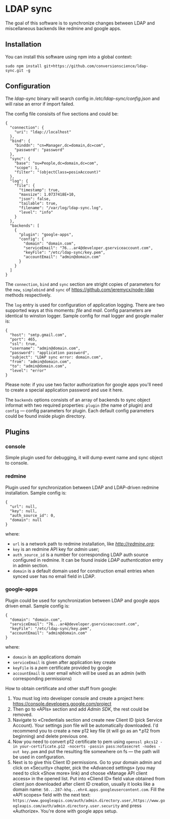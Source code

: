 LDAP sync
=========================

The goal of this software is to synchronize changes between LDAP and miscellaneous backends like redmine and google apps.

Installation
------------

You can install this software using npm into a global context:

    sudo npm install git+https://github.com/conversionscience/ldap-sync.git -g

Configuration
-------------

The *ldap-sync* binary will search config in */etc/ldap-sync/config.json* and will raise an error if import failed.

The config file consisits of five sections and could be:

    {
      "connection": {
        "uri": "ldap://localhost"
      },
      "bind": {
        "binddn": "cn=Manager,dc=domain,dc=com",
        "password": "password"
      },
      "sync": {
        "base": "ou=People,dc=domain,dc=com",
        "scope": 1,
        "filter": "(objectClass=posixAccount)"
      },
      "log": {
        "file": {
          "timestamp": true,
          "maxsize": 1.0737418E+10,
          "json": false,
          "tailable": true,
          "filename": "/var/log/ldap-sync.log",
          "level": "info"
        }
      },
      "backends": [
        {
          "plugin": "google-apps",
          "config": {
            "domain": "domain.com",
            "serviceEmail": "76...ar4@developer.gserviceaccount.com",
            "keyFile": "/etc/ldap-sync/key.pem",
            "accountEmail": "admin@domain.com"
          }
        }
      ]
    }

The ```connection```, ```bind``` and ```sync``` section are stright copies of parameters for the ```new```, ```simplebind``` and ```sync``` of https://github.com/jeremycx/node-ldap methods respectively.

The ```log``` entry is used for configuration of application logging. There are two supported ways at this moments: *file* and *mail*. Config parameters are identical to winston logger. Sample config for mail logger and google mailer is:

    {
      "host": "smtp.gmail.com",
      "port": 465,
      "ssl": true,
      "username": "admin@domain.com",
      "password": "application password",
      "subject": "LDAP sync error: domain.com",
      "from": "admin@domain.com",
      "to": "admin@domain.com",
      "level": "error"
    }

Please note: if you use two factor authorization for google apps you'll need to create a special application password and use it here.

The ```backends``` options consists of an array of backends to sync object informat with two required properties: ```plugin``` (the name of plugin) and ```config``` — config parameters for plugin. Each default config parameters could be found inside plugin directory.

Plugins
-------

### console

Simple plugin used for debugging, it will dump event name and sync object to console.

### redmine

Plugin used for synchronization between LDAP and LDAP-driven redmine installation. Sample config is:

    {
      "url": null,
      "key": null,
      "auth_source_id": 0,
      "domain": null
    }

where:
* ```url``` is a network path to redmine installation, like *http://redmine.org*;
* ```key``` is an redmine API key for *admin* user;
* ```auth_source_id``` is a number for corresponding LDAP auth source configured in redmine. It can be found inside *LDAP authentication* entry in admin section.
* ```domain``` is a default domain used for construction email entries when synced user has no email field in LDAP.

### google-apps

Plugin could be used for synchronization between LDAP and google apps driven email. Sample config is:

    {
      "domain": "domain.com",
      "serviceEmail": "76...ar4@developer.gserviceaccount.com",
      "keyFile": "/etc/ldap-sync/key.pem",
      "accountEmail": "admin@domain.com"
    }

where:
* ```domain``` is an applications domain
* ```serviceEmail``` is given after application key create
* ```keyFile``` is a *pem* certificate provided by google
* ```accountEmail``` is user email which will be used as an admin (with corresponding permissions)

How to obtain certificate and other stuff from google:

1. You must log into  developer console and create a project here: https://console.developers.google.com/project
2. Then go to «APIs» section and add *Admin SDK*, the rest could be removed.
3. Navigate to «Credentials section and create new Client ID (pick Service Account). Your settings json file will be automatically downloaded. I'd recommend you to create a new p12 key file (it will go as an *.p12 from beginning) and delete previous one.
4. Now you need to convert p12 certificate to pem using ```openssl pkcs12 -in your-certificate.p12 -nocerts -passin pass:notasecret -nodes -out key.pem``` and put the resulting file somewhere on fs — the path will be used in configuration.
5. Next is to give this Client ID permissions. Go to your domain admin and click on «Security» chapter, pick the «Advanced settings» (you may need to click «Show more» link) and choose «Manage API client access» in the opened list. Put into «Cliend ID» field value obtained from client json downloaded after client ID creation, usually it looks like a domain name: ```50...287-khq...ehr4.apps.googleusercontent.com```. Fill the «API scopes» field with the next text: ```https://www.googleapis.com/auth/admin.directory.user,https://www.googleapis.com/auth/admin.directory.user.security``` and press «Authorize». You're done with google apps setup.
